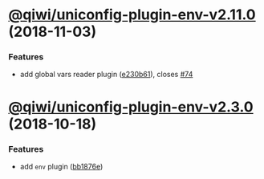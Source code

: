 # [@qiwi/uniconfig-plugin-env-v2.11.0](https://github.com/qiwi/uniconf/compare/v2.10.0...v2.11.0) (2018-11-03)


### Features

* add global vars reader plugin ([e230b61](https://github.com/qiwi/uniconf/commit/e230b61)), closes [#74](https://github.com/qiwi/uniconf/issues/74)

# [@qiwi/uniconfig-plugin-env-v2.3.0](https://github.com/qiwi/uniconfig/compare/v2.2.0...v2.3.0) (2018-10-18)


### Features

* add `env` plugin ([bb1876e](https://github.com/qiwi/uniconfig/commit/bb1876e))
